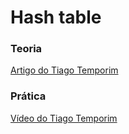# Hash table
### Teoria
[Artigo do Tiago Temporim](https://aprendagolang.com.br/conhecendo-estruturas-de-dados-hash-table-hash-map/)

### Prática
[Vídeo do Tiago Temporim](https://www.youtube.com/watch?v=9BfXAehzbaA)